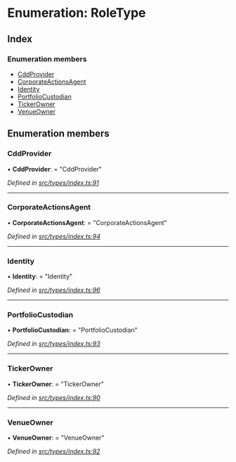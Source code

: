 # Enumeration: RoleType

## Index

### Enumeration members

* [CddProvider](roletype.md#cddprovider)
* [CorporateActionsAgent](roletype.md#corporateactionsagent)
* [Identity](roletype.md#identity)
* [PortfolioCustodian](roletype.md#portfoliocustodian)
* [TickerOwner](roletype.md#tickerowner)
* [VenueOwner](roletype.md#venueowner)

## Enumeration members

###  CddProvider

• **CddProvider**: = "CddProvider"

*Defined in [src/types/index.ts:91](https://github.com/PolymathNetwork/polymesh-sdk/blob/38ee8078/src/types/index.ts#L91)*

___

###  CorporateActionsAgent

• **CorporateActionsAgent**: = "CorporateActionsAgent"

*Defined in [src/types/index.ts:94](https://github.com/PolymathNetwork/polymesh-sdk/blob/38ee8078/src/types/index.ts#L94)*

___

###  Identity

• **Identity**: = "Identity"

*Defined in [src/types/index.ts:96](https://github.com/PolymathNetwork/polymesh-sdk/blob/38ee8078/src/types/index.ts#L96)*

___

###  PortfolioCustodian

• **PortfolioCustodian**: = "PortfolioCustodian"

*Defined in [src/types/index.ts:93](https://github.com/PolymathNetwork/polymesh-sdk/blob/38ee8078/src/types/index.ts#L93)*

___

###  TickerOwner

• **TickerOwner**: = "TickerOwner"

*Defined in [src/types/index.ts:90](https://github.com/PolymathNetwork/polymesh-sdk/blob/38ee8078/src/types/index.ts#L90)*

___

###  VenueOwner

• **VenueOwner**: = "VenueOwner"

*Defined in [src/types/index.ts:92](https://github.com/PolymathNetwork/polymesh-sdk/blob/38ee8078/src/types/index.ts#L92)*
